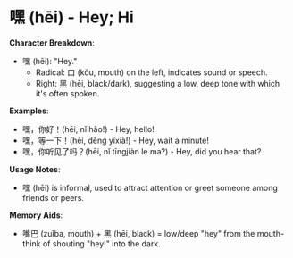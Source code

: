 # **嘿 (hēi) - Hey; Hi**

**Character Breakdown**:  
- 嘿 (hēi): "Hey."
  - Radical: 口 (kǒu, mouth) on the left, indicates sound or speech.
  - Right: 黑 (hēi, black/dark), suggesting a low, deep tone with which it's often spoken.

**Examples**:  
- 嘿，你好！(hēi, nǐ hǎo!) - Hey, hello!  
- 嘿，等一下！(hēi, děng yíxià!) - Hey, wait a minute!  
- 嘿，你听见了吗？(hēi, nǐ tīngjiàn le ma?) - Hey, did you hear that?

**Usage Notes**:  
- 嘿 (hēi) is informal, used to attract attention or greet someone among friends or peers.

**Memory Aids**:  
- 嘴巴 (zuǐba, mouth) + 黑 (hēi, black) = low/deep "hey" from the mouth-think of shouting "hey!" into the dark.
